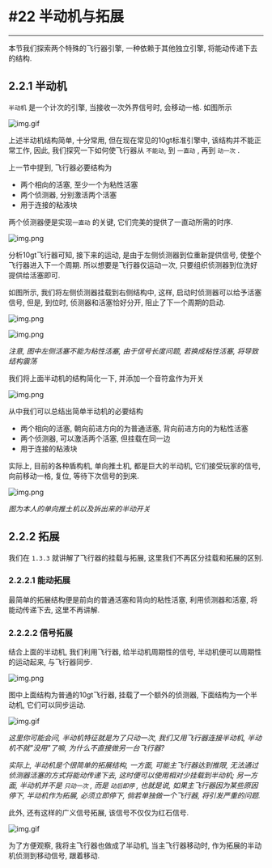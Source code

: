 # #22 半动机与拓展

---

本节我们探索两个特殊的飞行器引擎, 一种依赖于其他独立引擎, 将能动传递下去的结构. 

## 2.2.1 半动机

`半动机` 是一个计次的引擎, 当接收一次外界信号时, 会移动一格. 如图所示

![img.gif](img/2.2.1-bud.gif)

上述半动机结构简单, 十分常用, 但在现在常见的10gt标准引擎中, 该结构并不能正常工作, 因此, 我们探究一下如何使飞行器从 `不能动`, 到 `一直动` , 再到 `动一次` .

上一节中提到, 飞行器必要结构为

- 两个相向的活塞, 至少一个为粘性活塞
- 两个侦测器, 分别激活两个活塞
- 用于连接的粘液块

两个侦测器便是实现`一直动` 的关键, 它们完美的提供了一直动所需的时序. 

![img.png](img/2.2.1-10gt.png)

分析10gt飞行器可知, 接下来的运动, 是由于左侧侦测器到位重新提供信号, 使整个飞行器进入下一个周期. 所以想要是飞行器仅运动一次, 只要组织侦测器到位洗好提供给活塞即可.

如图所示, 我们将左侧侦测器挂载到右侧结构中, 这样, 启动时侦测器可以给予活塞信号, 但是, 到位时, 侦测器和活塞恰好分开, 阻止了下一个周期的启动.

![img.png](img/2.2.1-10gt半动.png)

![img.png](img/2.2.1-10gt半动原理.png)

_注意, 图中左侧活塞不能为粘性活塞, 由于信号长度问题, 若换成粘性活塞, 将导致结构震荡_

我们将上面半动机的结构简化一下, 并添加一个音符盒作为开关

![img.png](img/2.2.1-半动机.png)

从中我们可以总结出简单半动机的必要结构

- 两个相向的活塞, 朝向前进方向的为普通活塞, 背向前进方向的为粘性活塞
- 两个侦测器, 可以激活两个活塞, 但挂载在同一边
- 用于连接的粘液块

实际上, 目前的各种盾构机, 单向推土机, 都是巨大的半动机, 它们接受玩家的信号, 向前移动一格, 复位, 等待下次信号的到来.

![img.png](img/2.2.1-推土机.png)

_图为本人的单向推土机以及拆出来的半动开关_

## 2.2.2 拓展

我们在 `1.3.3` 就讲解了飞行器的挂载与拓展, 这里我们不再区分挂载和拓展的区别.

### 2.2.2.1 能动拓展

最简单的拓展结构便是前向的普通活塞和背向的粘性活塞, 利用侦测器和活塞, 将能动传递下去, 这里不再讲解.

### 2.2.2.2 信号拓展

结合上面的半动机, 我们利用飞行器, 给半动机周期性的信号, 半动机便可以周期性的运动起来, 与飞行器同步.

![img.png](img/2.2.2-10gt飞行器与半动机.png)

图中上面结构为普通的10gt飞行器, 挂载了一个额外的侦测器, 下面结构为一个半动机, 它们可以同步运动.

![img.gif](img/2.2.2-10gt飞行器与半动机运行.gif)

_这里你可能会问, 半动机特征就是为了只动一次, 我们又用飞行器连接半动机, 半动机不就"没用"了嘛, 为什么不直接做另一台飞行器?_

_实际上, 半动机是个很简单的拓展结构, 一方面, 可能主飞行器达到推限, 无法通过侦测器活塞的方式将能动传递下去, 这时便可以使用相对少挂载到半动机; 另一方面, 半动机并不是 `只动一次` , 而是 `动后即停` , 也就是说, 如果主飞行器因为某些原因停下, 半动机作为拓展, 必须立即停下, 倘若单独做一个飞行器, 将引发严重的问题._

此外, 还有这样的广义信号拓展, 该信号不仅仅为红石信号.

![img.gif](img/2.2.2-信号拓展.gif)

为了方便观察, 我将主飞行器也做成了半动机, 当主飞行器移动时, 作为拓展的半动机侦测到移动信号, 跟着移动.

